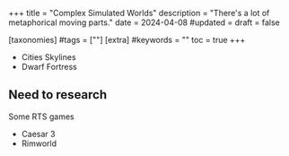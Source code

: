 +++
title = "Complex Simulated Worlds"
description = "There's a lot of metaphorical moving parts."
date = 2024-04-08
#updated = 
draft = false

[taxonomies]
#tags = [""]
[extra]
#keywords = ""
toc = true
+++

- Cities Skylines
- Dwarf Fortress

## Need to research

Some RTS games

- Caesar 3
- Rimworld
